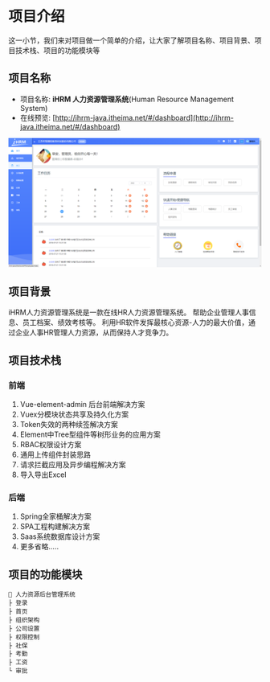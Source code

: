 # 项目介绍

这一小节，我们来对项目做一个简单的介绍，让大家了解项目名称、项目背景、项目技术栈、项目的功能模块等

## 项目名称

* 项目名称: **iHRM 人力资源管理系统**(Human Resource Management System)
* 在线预览: [http://ihrm-java.itheima.net/#/dashboard](http://ihrm-java.itheima.net/#/dashboard)

![202206211637](./images/202206211637.png)

## 项目背景

iHRM人力资源管理系统是一款在线HR人力资源管理系统。
帮助企业管理人事信息、员工档案、绩效考核等。
利用HR软件发挥最核心资源-人力的最大价值，通过企业人事HR管理人力资源，从而保持人才竞争力。

## 项目技术栈

### 前端

1. Vue-element-admin 后台前端解决方案
2. Vuex分模块状态共享及持久化方案
3. Token失效的两种续签解决方案
4. Element中Tree型组件等树形业务的应用方案
5. RBAC权限设计方案
6. 通用上传组件封装思路
7. 请求拦截应用及异步编程解决方案
8. 导入导出Excel

### 后端

1. Spring全家桶解决方案
2. SPA工程构建解决方案
3. Saas系统数据库设计方案
4. 更多省略.....

## 项目的功能模块

```bash
📂 人力资源后台管理系统
├ 登录
├ 首页
├ 组织架构
├ 公司设置
├ 权限控制
├ 社保
├ 考勤
├ 工资
└ 审批
```
